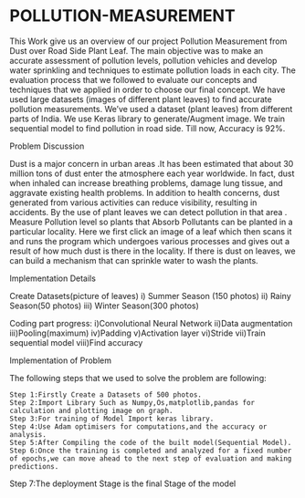 # POLLUTION-MEASUREMENT
This Work give us an overview of our project Pollution Measurement from Dust over Road Side Plant Leaf. The main objective was to make an accurate assessment of pollution levels, pollution vehicles and develop water sprinkling and techniques to estimate pollution loads in each city.
The evaluation process that we followed to evaluate our concepts and techniques that we applied in order to choose our final concept.
We have used large datasets (images of different plant leaves) to find accurate pollution measurements. We’ve used a dataset (plant leaves) from different parts of India. We use Keras library to generate/Augment image.
We train sequential model to find pollution in road side. Till now, Accuracy is 92%.



Problem Discussion

Dust is a major concern in urban areas .It has been estimated that about 30 million tons of dust enter the atmosphere each year worldwide. In fact, dust when inhaled can increase breathing problems, damage lung tissue, and aggravate existing health problems. In addition to health concerns, dust generated from various activities can reduce visibility, resulting in accidents. By the use of plant leaves we can detect pollution in that area . Measure Pollution level so plants that Absorb Pollutants can be planted in a particular locality.  Here we first click an image of a leaf which then scans it and runs the program which undergoes various processes and gives out a result of how much dust is there in the locality. If there is dust on leaves, we can build a mechanism that can sprinkle water to wash the plants. 



Implementation Details

Create Datasets(picture of leaves)
  i) Summer Season (150 photos)
  ii) Rainy Season(50 photos)
  iii) Winter Season(300 photos)

Coding part progress:
  i)Convolutional Neural Network
   ii)Data augmentation
  iii)Pooling(maximum)
  iv)Padding
   v)Activation layer
  vi)Stride
  vii)Train sequential model
  viii)Find accuracy



Implementation of Problem

The following steps that we used to solve the problem are following:

	Step 1:Firstly Create a Datasets of 500 photos.
	Step 2:Import Library Such as Numpy,Os,matplotlib,pandas for   calculation and plotting image on graph.
	Step 3:For training of Model Import keras library.
	Step 4:Use Adam optimisers for computations,and the accuracy or analysis.
	Step 5:After Compiling the code of the built model(Sequential Model).
	Step 6:Once the training is completed and analyzed for a fixed number of epochs,we can move ahead to the next step of evaluation and making predictions.
  Step 7:The deployment Stage is the final Stage of the model




